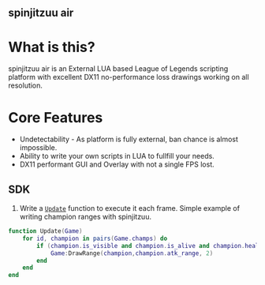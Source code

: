 ## spinjitzuu air

# What is this?
spinjitzuu air is an External LUA based League of Legends scripting platform with excellent DX11 no-performance loss drawings working on all resolution.

# Core Features
- Undetectability - As platform is fully external, ban chance is almost impossible.
- Ability to write your own scripts in LUA to fullfill your needs.
- DX11 performant GUI and Overlay with not a single FPS lost.


## SDK

1. Write a [`Update`](#Update) function to execute it each frame. Simple example of writing champion ranges with spinjitzuu.

```lua
function Update(Game)
	for id, champion in pairs(Game.champs) do
		if (champion.is_visible and champion.is_alive and champion.health > 0) then
			Game:DrawRange(champion,champion.atk_range, 2)
		end
	end
end
```


